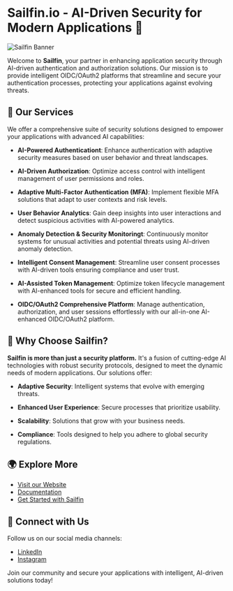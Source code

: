 # Sailfin.io - AI-Driven Security for Modern Applications 🔐

![Sailfin Banner](link_to_your_banner_image_here)

Welcome to **Sailfin**, your partner in enhancing application security through AI-driven authentication and authorization solutions. Our mission is to provide intelligent OIDC/OAuth2 platforms that streamline and secure your authentication processes, protecting your applications against evolving threats.

## 🌟 Our Services

We offer a comprehensive suite of security solutions designed to empower your applications with advanced AI capabilities:

- **AI-Powered Authenticationt**: Enhance authentication with adaptive security measures based on user behavior and threat landscapes.
- **AI-Driven Authorization**: Optimize access control with intelligent management of user permissions and roles.
- **Adaptive Multi-Factor Authentication (MFA)**: Implement flexible MFA solutions that adapt to user contexts and risk levels.
- **User Behavior Analytics**: Gain deep insights into user interactions and detect suspicious activities with AI-powered analytics.
- **Anomaly Detection & Security Monitoringt**: Continuously monitor systems for unusual activities and potential threats using AI-driven anomaly detection.
- **Intelligent Consent Management**: Streamline user consent processes with AI-driven tools ensuring compliance and user trust.
- **AI-Assisted Token Management**: Optimize token lifecycle management with AI-enhanced tools for secure and efficient handling.

- **OIDC/OAuth2 Comprehensive Platform**: Manage authentication, authorization, and user sessions effortlessly with our all-in-one AI-enhanced OIDC/OAuth2 platform.

## 🚀 Why Choose Sailfin?

**Sailfin is more than just a security platform.** It's a fusion of cutting-edge AI technologies with robust security protocols, designed to meet the dynamic needs of modern applications. Our solutions offer:

- **Adaptive Security**: Intelligent systems that evolve with emerging threats.

- **Enhanced User Experience**: Secure processes that prioritize usability.

- **Scalability**: Solutions that grow with your business needs.

- **Compliance**: Tools designed to help you adhere to global security regulations.

## 🌍 Explore More

- [Visit our Website](https://sailfin.io)
- [Documentation](link_to_your_docs_here)
- [Get Started with Sailfin](link_to_getting_started_guide_here)

## 🤝 Connect with Us

Follow us on our social media channels:

- [LinkedIn](https://www.linkedin.com/company/sailfin)
- [Instagram](https://www.instagram.com/sailfin.io/)

Join our community and secure your applications with intelligent, AI-driven solutions today!
